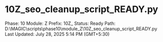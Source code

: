 # 10Z_seo_cleanup_script_READY.py

Phase: 10
Module: Z
Prefix: 10Z_
Status: Ready
Path: D:\MAGIC\scripts\phase10\module_Z\10Z_seo_cleanup_script_READY.py
Last Updated: July 28, 2025 5:14 PM (GMT+5:30)
